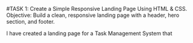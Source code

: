 #TASK 1: Create a Simple Responsive Landing Page Using HTML & CSS.
Objective: Build a clean, responsive landing page with a header, hero section, and footer.

I have created a landing page for a Task Management System that 
